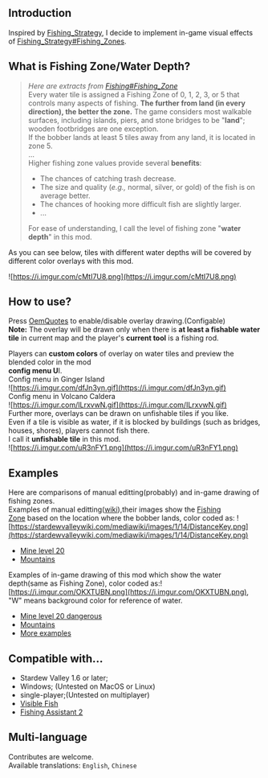 ## Introduction
Inspired by [Fishing_Strategy](https://stardewvalleywiki.com/Fishing_Strategy), I decide to implement in-game visual effects of [Fishing_Strategy#Fishing_Zones](https://stardewvalleywiki.com/Fishing_Strategy#Fishing_Zones).
## **What is Fishing Zone/Water Depth?**
>*Here are extracts from [Fishing#Fishing_Zone](https://stardewvalleywiki.com/Fishing#Fishing_Zone)*  
>Every water tile is assigned a Fishing Zone of 0, 1, 2, 3, or 5 that controls many aspects of fishing. **The further from land (in every direction), the better the zone.** The game considers most walkable surfaces, including islands, piers, and stone bridges to be "**land**"; wooden footbridges are one exception.  
>If the bobber lands at least 5 tiles away from any land, it is located in zone 5\.  
>...  
>Higher fishing zone values provide several **benefits**:
>
>- The chances of catching trash decrease.
>- The size and quality (*e.g.,* normal, silver, or gold) of the fish is on average better.
>- The chances of hooking more difficult fish are slightly larger.
>- ...  
>
>For ease of understanding, I call the level of fishing zone "**water depth**" in this mod\.

As you can see below, tiles with different water depths will be covered by different color overlays with this mod.

![https://i.imgur.com/cMtI7U8.png](https://i.imgur.com/cMtI7U8.png)

## How to use?
Press [OemQuotes](https://stardewvalleywiki.com/Modding:Player_Guide/Key_Bindings#Keyboard) to enable/disable overlay drawing.(Configable)  
**Note:** The overlay will be drawn only when there is **at least a fishable water tile** in current map and the player's **current tool** is a fishing rod.

Players can **custom colors** of overlay on water tiles and preview the blended color in the mod  
**config menu U**I.  
Config menu in Ginger Island  
![https://i.imgur.com/dfJn3yn.gif](https://i.imgur.com/dfJn3yn.gif)  
Config menu in Volcano Caldera  
![https://i.imgur.com/ILrxvwN.gif](https://i.imgur.com/ILrxvwN.gif)  
Further more, overlays can be drawn on unfishable tiles if you like.  
Even if a tile is visible as water, if it is blocked by buildings (such as bridges, houses, shores), players cannot fish there.   
I call it **unfishable tile** in this mod.  
![https://i.imgur.com/uR3nFY1.png](https://i.imgur.com/uR3nFY1.png)

## Examples
Here are comparisons of manual editting(probably) and in-game drawing of fishing zones.  
Examples of manual editting([wiki](https://stardewvalleywiki.com/Fishing_Strategy#Fishing_Zones)),their images show the [Fishing Zone](https://stardewvalleywiki.com/Fishing#Fishing_Zone) based on the location where the bobber lands, color coded as: ![https://stardewvalleywiki.com/mediawiki/images/1/14/DistanceKey.png](https://stardewvalleywiki.com/mediawiki/images/1/14/DistanceKey.png)

* [Mine level 20](https://stardewvalleywiki.com/mediawiki/images/4/4d/MinesDistances.png)
* [Mountains](https://stardewvalleywiki.com/mediawiki/images/8/87/MountainDistances.png)

Examples of in-game drawing of this mod which show the water depth(same as Fishing Zone), color coded as:![https://i.imgur.com/OKXTUBN.png](https://i.imgur.com/OKXTUBN.png), "W" means background color for reference of water.

* [Mine level 20 dangerous](https://i.imgur.com/aA7XKeF.png)
* [Mountains](https://i.imgur.com/KWEjXY7.png)
* [More examples](https://imgur.com/gallery/waterdepthoverlay-aCbYfrw)

## Compatible with...
* Stardew Valley 1.6 or later;
* Windows; (Untested on MacOS or Linux)
* single-player;(Untested on multiplayer)
* [Visible Fish](https://www.nexusmods.com/stardewvalley/mods/8897)
* [Fishing Assistant 2](https://www.nexusmods.com/stardewvalley/mods/5815)

## Multi-language
Contributes are welcome.  
Available translations: `English`, `Chinese`
